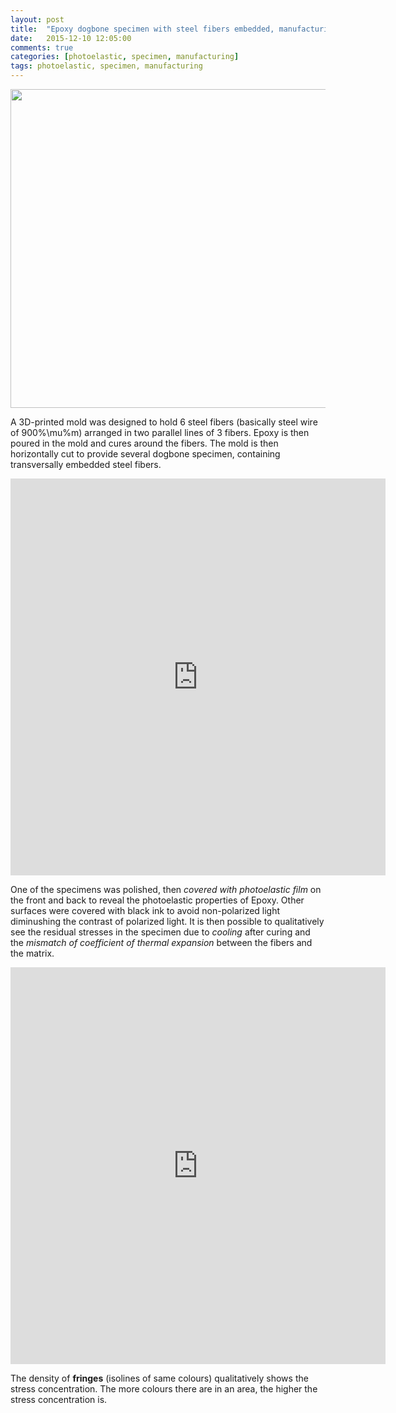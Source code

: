 ```yaml
---
layout: post
title:  "Epoxy dogbone specimen with steel fibers embedded, manufacturing and qualitative residual stress evaluation"
date:   2015-12-10 12:05:00
comments: true
categories: [photoelastic, specimen, manufacturing]
tags: photoelastic, specimen, manufacturing
---
```


<div align="center">
<img src="{{ site.url }}/assets/d638_drawing.png"style="width:569px;height:510px;">
</div>


A 3D-printed mold was designed to hold 6 steel fibers (basically steel wire of 900%\mu%m) arranged in two parallel lines of 3 fibers. 
Epoxy is then poured in the mold and cures around the fibers. The mold is then horizontally cut to provide several dogbone specimen, containing transversally embedded steel fibers.

<div align="center">
<iframe width='600' height='635' src='https://pictures.lytro.com/ilyasst/pictures/1087251/embed?enableAttribution=1&enableLogo=1&enableFullscreen=1&enableHelp=1&enablePlay=1' frameborder='0' allowfullscreen scrolling='no'></iframe>
</div>

One of the specimens was polished, then *covered with photoelastic film* on the front and back to reveal the photoelastic properties of Epoxy.
Other surfaces were covered with black ink to avoid non-polarized light diminushing the contrast of polarized light.
It is then possible to qualitatively see the residual stresses in the specimen due to *cooling* after curing and the *mismatch of coefficient of thermal expansion* between the fibers and the matrix.

<div align="center">
<iframe width='600' height='635' src='https://pictures.lytro.com/ilyasst/pictures/1087282/embed' frameborder='0' allowfullscreen scrolling='no'></iframe>
</div>

The density of **fringes** (isolines of same colours) qualitatively shows the stress concentration. The more colours there are in an area, the higher the stress concentration is.




